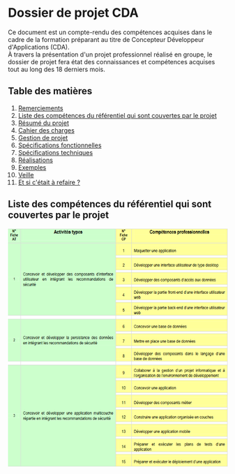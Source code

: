 # Dossier de projet CDA

Ce document est un compte-rendu des compétences acquises dans le cadre de la formation préparant au titre de Concepteur Développeur d'Applications (CDA).  
À travers la présentation d'un projet professionnel réalisé en groupe, le dossier de projet fera état des connaissances et compétences acquises tout au long des 18 derniers mois.  

## Table des matières

1. [Remerciements](Remerciements/remerciements.md)
2. [Liste des compétences du référentiel qui sont couvertes par le projet](#liste-des-compétences-du-référentiel-qui-sont-couvertes-par-le-projet)
3. [Résumé du projet](Résumé%20du%20projet/résumé_du_projet.md)
4. [Cahier des charges](Cahier%20des%20charges/README.md)
5. [Gestion de projet](Gestion%20de%20projet/gestion_de_projet.md)
6. [Spécifications fonctionnelles](Spécifications%20fonctionnelles/README.md)
7. [Spécifications techniques](Spécifications%20techniques/README.md)
8. [Réalisations](Réalisations/réalisations.md)
9. [Exemples](Exemples/README.md)
10. [Veille](Veille/veille.md)
11. [Et si c'était à refaire ?](Retrospective/retrospective.md)

## Liste des compétences du référentiel qui sont couvertes par le projet

![reac](assets/reac.png)
